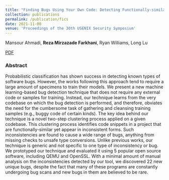 ```yaml
---
title: "Finding Bugs Using Your Own Code: Detecting Functionally-similar yet Inconsistent Code"
collection: publications
permalink: /publication/fics
date: 2021-11-08
venue: 'Proceedings of the 30th USENIX Security Symposium'
---
```

Mansour Ahmadi, **Reza Mirzazade Farkhani**, Ryan Williams, Long Lu

[PDF](http://gaintcome.github.io/files/fics.pdf)

### Abstract

Probabilistic classification has shown success in detecting known types of software bugs. However, the works following this approach tend to require a large amount of specimens to train their models. We present a new machine learning-based bug detection technique that does not require any external code or samples for training. Instead, our technique learns from the very codebase on which the bug detection is performed, and therefore, obviates the need for the cumbersome task of gathering and cleansing training samples (e.g., buggy code of certain kinds). The key idea behind our technique is a novel two-step clustering process applied on a given codebase. This clustering process identifies code snippets in a project that are functionally-similar yet appear in inconsistent forms. Such inconsistencies are found to cause a wide range of bugs, anything from missing checks to unsafe type conversions. Unlike previous works, our technique is generic and not specific to one type of inconsistency or bug. We prototyped our technique and evaluated it using 5 popular open source software, including QEMU and OpenSSL. With a minimal amount of manual analysis on the inconsistencies detected by our tool, we discovered 22 new unique bugs, despite the fact that many of these programs are constantly undergoing bug scans and new bugs in them are believed to be rare.
